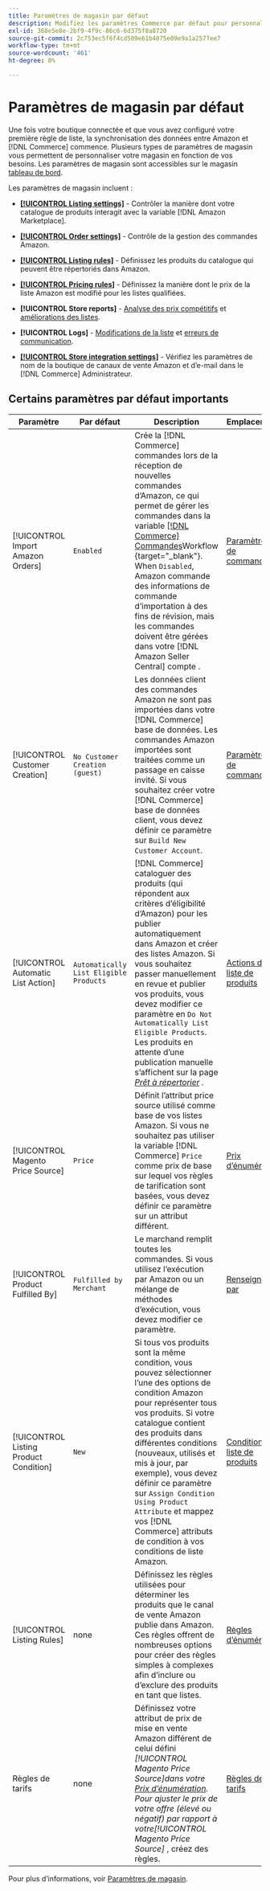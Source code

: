 ```yaml
---
title: Paramètres de magasin par défaut
description: Modifiez les paramètres Commerce par défaut pour personnaliser le Sales Channel Amazon de votre boutique.
exl-id: 368e5e8e-2bf9-4f9c-86c6-6d375f8a8720
source-git-commit: 2c753ec5f6f4cd509e61b4875e09e9a1a2577ee7
workflow-type: tm+mt
source-wordcount: '461'
ht-degree: 0%

---
```


# Paramètres de magasin par défaut

Une fois votre boutique connectée et que vous avez configuré votre première règle de liste, la synchronisation des données entre Amazon et [!DNL Commerce] commence. Plusieurs types de paramètres de magasin vous permettent de personnaliser votre magasin en fonction de vos besoins. Les paramètres de magasin sont accessibles sur le magasin [tableau de bord](./amazon-store-dashboard.md).

Les paramètres de magasin incluent :

- [**[!UICONTROL Listing settings]**](./listing-settings.md) - Contrôler la manière dont votre catalogue de produits interagit avec la variable [!DNL Amazon Marketplace].

- [**[!UICONTROL Order settings]**](./order-settings.md) - Contrôle de la gestion des commandes Amazon.

- [**[!UICONTROL Listing rules]**](./listing-rules.md) - Définissez les produits du catalogue qui peuvent être répertoriés dans Amazon.

- [**[!UICONTROL Pricing rules]**](./pricing-products.md) - Définissez la manière dont le prix de la liste Amazon est modifié pour les listes qualifiées.

- **[!UICONTROL Store reports]** - [Analyse des prix compétitifs](./competitive-price-analysis.md) et [améliorations des listes](./listing-improvements.md).

- **[!UICONTROL Logs]** - [Modifications de la liste](./listing-changes-log.md) et [erreurs de communication](./communication-errors-log.md).

- [**[!UICONTROL Store integration settings]**](./store-integration-settings.md) - Vérifiez les paramètres de nom de la boutique de canaux de vente Amazon et d’e-mail dans le [!DNL Commerce] Administrateur.

## Certains paramètres par défaut importants

| Paramètre | Par défaut | Description | Emplacement |
|--- |--- |--- |--- |
| [!UICONTROL Import Amazon Orders] | `Enabled` | Crée la [!DNL Commerce] commandes lors de la réception de nouvelles commandes d’Amazon, ce qui permet de gérer les commandes dans la variable [[!DNL Commerce] Commandes](https://docs.magento.com/user-guide/sales/orders.html)Workflow {target=&quot;_blank&quot;}. When `Disabled`, Amazon commande des informations de commande d’importation à des fins de révision, mais les commandes doivent être gérées dans votre [!DNL Amazon Seller Central] compte . | [Paramètres de commande](./order-settings.md) |
| [!UICONTROL Customer Creation] | `No Customer Creation (guest)` | Les données client des commandes Amazon ne sont pas importées dans votre [!DNL Commerce] base de données. Les commandes Amazon importées sont traitées comme un passage en caisse invité. Si vous souhaitez créer votre [!DNL Commerce] base de données client, vous devez définir ce paramètre sur `Build New Customer Account`. | [Paramètres de commande](./order-settings.md) |
| [!UICONTROL Automatic List Action] | `Automatically List Eligible Products` | [!DNL Commerce] cataloguer des produits (qui répondent aux critères d’éligibilité d’Amazon) pour les publier automatiquement dans Amazon et créer des listes Amazon. Si vous souhaitez passer manuellement en revue et publier vos produits, vous devez modifier ce paramètre en `Do Not Automatically List Eligible Products`. Les produits en attente d’une publication manuelle s’affichent sur la page [_Prêt à répertorier_](./ready-to-list.md) . | [Actions de liste de produits](./product-listing-actions.md) |
| [!UICONTROL Magento Price Source] | `Price` | Définit l’attribut price source utilisé comme base de vos listes Amazon. Si vous ne souhaitez pas utiliser la variable [!DNL Commerce] `Price` comme prix de base sur lequel vos règles de tarification sont basées, vous devez définir ce paramètre sur un attribut différent. | [Prix d’énumération](./listing-price.md) |
| [!UICONTROL Product Fulfilled By] | `Fulfilled by Merchant` | Le marchand remplit toutes les commandes. Si vous utilisez l’exécution par Amazon ou un mélange de méthodes d’exécution, vous devez modifier ce paramètre. | [Renseigné par](./listing-price.md) |
| [!UICONTROL Listing Product Condition] | `New` | Si tous vos produits sont la même condition, vous pouvez sélectionner l’une des options de condition Amazon pour représenter tous vos produits. Si votre catalogue contient des produits dans différentes conditions (nouveaux, utilisés et mis à jour, par exemple), vous devez définir ce paramètre sur `Assign Condition Using Product Attribute` et mappez vos [!DNL Commerce] attributs de condition à vos conditions de liste Amazon. | [Condition de liste de produits](./product-listing-condition.md) |
| [!UICONTROL Listing Rules] | none | Définissez les règles utilisées pour déterminer les produits que le canal de vente Amazon publie dans Amazon. Ces règles offrent de nombreuses options pour créer des règles simples à complexes afin d’inclure ou d’exclure des produits en tant que listes. | [Règles d’énumération](./listing-rules.md) |
| Règles de tarifs | none | Définissez votre attribut de prix de mise en vente Amazon différent de celui défini _[!UICONTROL Magento Price Source]_dans votre [Prix d’énumération](./listing-price.md). Pour ajuster le prix de votre offre (élevé ou négatif) par rapport à votre_[!UICONTROL Magento Price Source]_ , créez des règles. | [Règles de tarifs](./pricing-products.md) |

Pour plus d’informations, voir [Paramètres de magasin](./ob-store-review.md).
